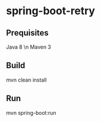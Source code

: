 # spring-boot-retry

## Prequisites
Java 8 \n
Maven 3

## Build
mvn clean install

## Run
mvn spring-boot:run

